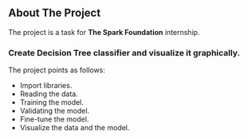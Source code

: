 ## About The Project
The project is a task for **The Spark Foundation** internship.<br>
### Create Decision Tree classifier and visualize it graphically.
The project points as follows:
* Import libraries.
* Reading the data.
* Training the model.
* Validating the model.
* Fine-tune the model.
* Visualize the data and the model.